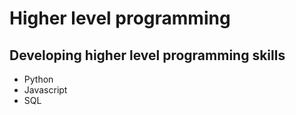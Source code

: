 # Higher level programming

## Developing higher level programming skills
* Python
* Javascript
* SQL
